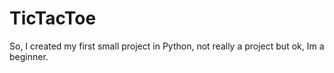 # TicTacToe


So, I created my first small project in Python, not really a project but ok, Im a beginner.
